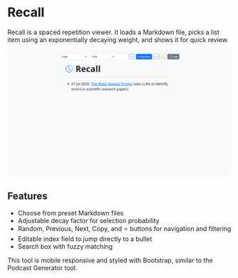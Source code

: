 # Recall

Recall is a spaced repetition viewer. It loads a Markdown file, picks a list item using an exponentially decaying weight, and shows it for quick review.

![Screenshot](screenshot.webp)

## Features

- Choose from preset Markdown files
- Adjustable decay factor for selection probability
- Random, Previous, Next, Copy, and ⭐ buttons for navigation and filtering
- Editable index field to jump directly to a bullet
- Search box with fuzzy matching

This tool is mobile responsive and styled with Bootstrap, similar to the Podcast Generator tool.
